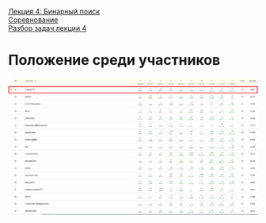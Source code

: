 [Лекция 4: Бинарный поиск](https://clck.ru/39bR7y)  
[Соревнование](https://contest.yandex.ru/contest/59542/problems)  
[Разбор задач лекции 4](https://clck.ru/39jbaJ)

# Положение среди участников

![Положение среди участников](/Тренировки%20по%20алгоритмам%205.0%20от%20Яндекса/.github/Занятие%204_Положение%20среди%20участников.PNG)
